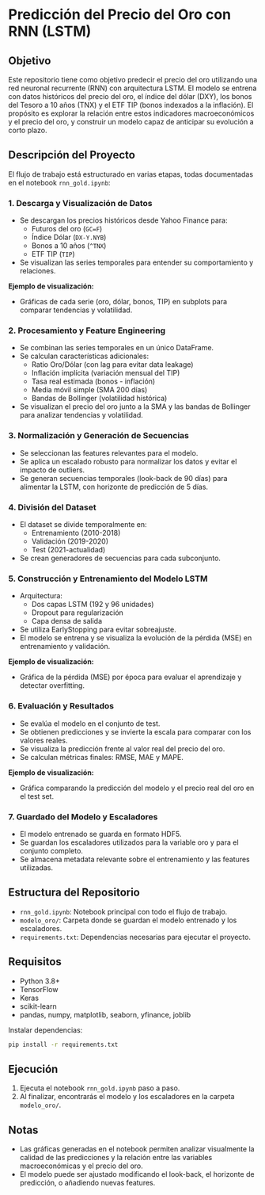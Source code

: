 # Predicción del Precio del Oro con RNN (LSTM)

## Objetivo

Este repositorio tiene como objetivo predecir el precio del oro utilizando una red neuronal recurrente (RNN) con arquitectura LSTM. El modelo se entrena con datos históricos del precio del oro, el índice del dólar (DXY), los bonos del Tesoro a 10 años (TNX) y el ETF TIP (bonos indexados a la inflación). El propósito es explorar la relación entre estos indicadores macroeconómicos y el precio del oro, y construir un modelo capaz de anticipar su evolución a corto plazo.

## Descripción del Proyecto

El flujo de trabajo está estructurado en varias etapas, todas documentadas en el notebook `rnn_gold.ipynb`:

### 1. Descarga y Visualización de Datos
- Se descargan los precios históricos desde Yahoo Finance para:
  - Futuros del oro (`GC=F`)
  - Índice Dólar (`DX-Y.NYB`)
  - Bonos a 10 años (`^TNX`)
  - ETF TIP (`TIP`)
- Se visualizan las series temporales para entender su comportamiento y relaciones.

**Ejemplo de visualización:**
- Gráficas de cada serie (oro, dólar, bonos, TIP) en subplots para comparar tendencias y volatilidad.

### 2. Procesamiento y Feature Engineering
- Se combinan las series temporales en un único DataFrame.
- Se calculan características adicionales:
  - Ratio Oro/Dólar (con lag para evitar data leakage)
  - Inflación implícita (variación mensual del TIP)
  - Tasa real estimada (bonos - inflación)
  - Media móvil simple (SMA 200 días)
  - Bandas de Bollinger (volatilidad histórica)
- Se visualizan el precio del oro junto a la SMA y las bandas de Bollinger para analizar tendencias y volatilidad.

### 3. Normalización y Generación de Secuencias
- Se seleccionan las features relevantes para el modelo.
- Se aplica un escalado robusto para normalizar los datos y evitar el impacto de outliers.
- Se generan secuencias temporales (look-back de 90 días) para alimentar la LSTM, con horizonte de predicción de 5 días.

### 4. División del Dataset
- El dataset se divide temporalmente en:
  - Entrenamiento (2010-2018)
  - Validación (2019-2020)
  - Test (2021-actualidad)
- Se crean generadores de secuencias para cada subconjunto.

### 5. Construcción y Entrenamiento del Modelo LSTM
- Arquitectura:
  - Dos capas LSTM (192 y 96 unidades)
  - Dropout para regularización
  - Capa densa de salida
- Se utiliza EarlyStopping para evitar sobreajuste.
- El modelo se entrena y se visualiza la evolución de la pérdida (MSE) en entrenamiento y validación.

**Ejemplo de visualización:**
- Gráfica de la pérdida (MSE) por época para evaluar el aprendizaje y detectar overfitting.

### 6. Evaluación y Resultados
- Se evalúa el modelo en el conjunto de test.
- Se obtienen predicciones y se invierte la escala para comparar con los valores reales.
- Se visualiza la predicción frente al valor real del precio del oro.
- Se calculan métricas finales: RMSE, MAE y MAPE.

**Ejemplo de visualización:**
- Gráfica comparando la predicción del modelo y el precio real del oro en el test set.

### 7. Guardado del Modelo y Escaladores
- El modelo entrenado se guarda en formato HDF5.
- Se guardan los escaladores utilizados para la variable oro y para el conjunto completo.
- Se almacena metadata relevante sobre el entrenamiento y las features utilizadas.

## Estructura del Repositorio

- `rnn_gold.ipynb`: Notebook principal con todo el flujo de trabajo.
- `modelo_oro/`: Carpeta donde se guardan el modelo entrenado y los escaladores.
- `requirements.txt`: Dependencias necesarias para ejecutar el proyecto.

## Requisitos

- Python 3.8+
- TensorFlow
- Keras
- scikit-learn
- pandas, numpy, matplotlib, seaborn, yfinance, joblib

Instalar dependencias:
```bash
pip install -r requirements.txt
```

## Ejecución

1. Ejecuta el notebook `rnn_gold.ipynb` paso a paso.
2. Al finalizar, encontrarás el modelo y los escaladores en la carpeta `modelo_oro/`.

## Notas
- Las gráficas generadas en el notebook permiten analizar visualmente la calidad de las predicciones y la relación entre las variables macroeconómicas y el precio del oro.
- El modelo puede ser ajustado modificando el look-back, el horizonte de predicción, o añadiendo nuevas features.
